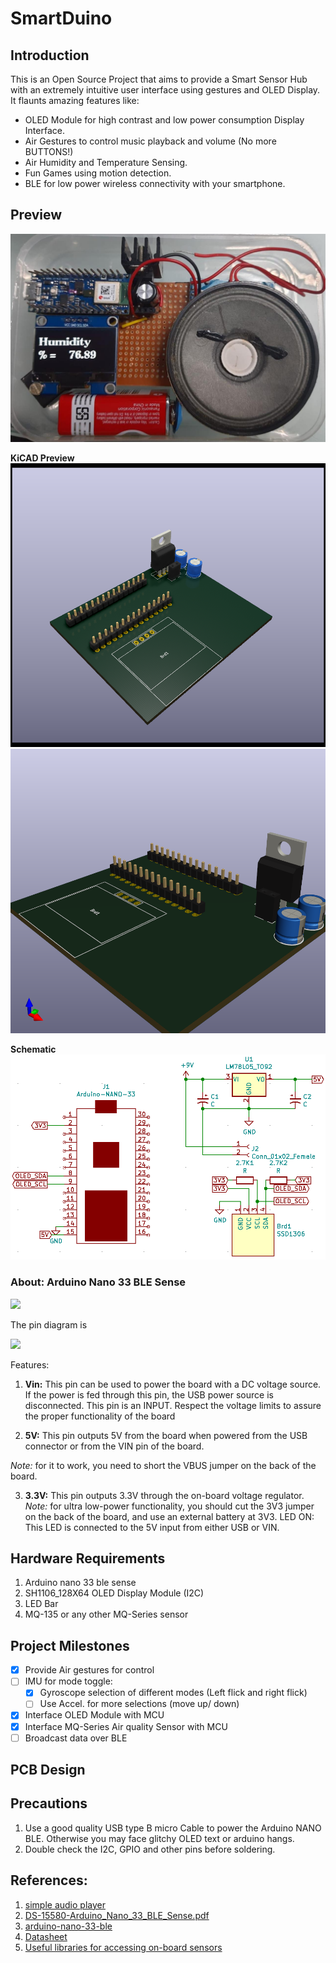 # SmartDuino

## Introduction

This is an Open Source Project that aims to provide a Smart Sensor Hub with an extremely intuitive user interface using gestures and OLED Display.
It flaunts amazing features like:
- OLED Module for high contrast and low power consumption Display Interface.
- Air Gestures to control music playback and volume (No more BUTTONS!)
- Air Humidity and Temperature Sensing.
- Fun Games using motion detection.
- BLE for low power wireless connectivity with your smartphone.

## Preview

![](media/SmartDuinoRev17oct.jpeg)

**KiCAD Preview** <br>
![](media/kicad-rev0A1.png)
![](media/kicad-rev0A2.png)

**Schematic** <br>
![](media/kicad-sch-rev0A0.png)

### About: Arduino Nano 33 BLE Sense
![](https://www.etechnophiles.com/wp-content/uploads/2021/01/component.jpg?ezimgfmt=ng:webp/ngcb40)

The pin diagram is

![](https://www.etechnophiles.com/wp-content/uploads/2021/01/Nano-BLE-Sense-pinout.jpg?ezimgfmt=ng:webp/ngcb40)

Features:

1. **Vin:** This pin can be used to power the board with a DC voltage source. If the power is fed through this pin, the USB power source is disconnected. This pin is an INPUT. Respect the voltage limits to assure the proper functionality of the board

2. **5V:** This pin outputs 5V from the board when powered from the USB connector or from the VIN pin of the board.

_Note:_ for it to work, you need to short the VBUS jumper on the back of the board.

3. **3.3V:** This pin outputs 3.3V through the on-board voltage regulator. _Note:_ for ultra low-power functionality, you should cut the 3V3 jumper on the back of the board, and use an external battery at 3V3.
LED ON: This LED is connected to the 5V input from either USB or VIN.

## Hardware Requirements

1. Arduino nano 33 ble sense
2. SH1106_128X64 OLED Display Module (I2C)
3. LED Bar
4. MQ-135 or any other MQ-Series sensor


## Project Milestones

- [X] Provide Air gestures for control
- [ ] IMU for mode toggle:
	- [X] Gyroscope selection of different modes (Left flick and right flick)
	- [ ] Use Accel. for more selections (move up/ down)
- [X] Interface OLED Module with MCU
- [X] Interface MQ-Series Air quality Sensor with MCU
- [ ] Broadcast data over BLE

## PCB Design

## Precautions

1. Use a good quality USB type B micro Cable to power the Arduino NANO BLE. Otherwise you may face glitchy OLED text or arduino hangs.
2. Double check the I2C, GPIO and other pins before soldering.

## References:

1. [simple audio player](https://www.arduino.cc/en/Tutorial/SimpleAudioPlayer)
2. [DS-15580-Arduino_Nano_33_BLE_Sense.pdf](https://cdn.sparkfun.com/assets/0/d/8/4/9/DS-15580-Arduino_Nano_33_BLE_Sense.pdf)
3. [arduino-nano-33-ble](https://store.arduino.cc/products/arduino-nano-33-ble)
4. [Datasheet](https://docs.arduino.cc/static/302aa1d360c877c9bbab39f14e2f3ea6/ABX00031-datasheet.pdf)
5. [Useful libraries for accessing on-board sensors](https://www.arduino.cc/en/Guide/NANO33BLESense)

